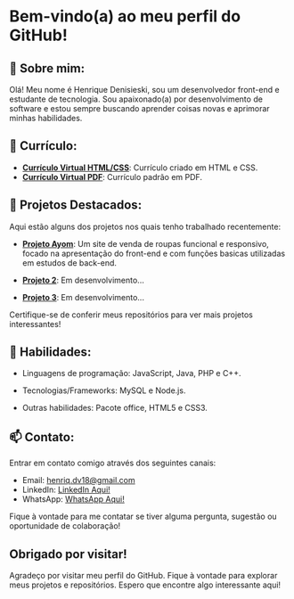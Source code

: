 # Bem-vindo(a) ao meu perfil do GitHub!

## 👋 Sobre mim:

Olá! Meu nome é Henrique Denisieski, sou um desenvolvedor front-end e estudante de tecnologia. Sou apaixonado(a) por desenvolvimento de software e estou sempre buscando aprender coisas novas e aprimorar minhas habilidades.

## 📜 Currículo:

- **[Currículo Virtual HTML/CSS](Curriculo)**: Currículo criado em HTML e CSS.
- **[Currículo Virtual PDF](link_)**: Currículo padrão em PDF.
   
## 👀 Projetos Destacados:

Aqui estão alguns dos projetos nos quais tenho trabalhado recentemente:

- **[Projeto Ayom](link_projeto_ayom)**: Um site de venda de roupas funcional e responsivo, focado na apresentação do front-end e com funções basicas utilizadas em estudos de back-end.

- **[Projeto 2](link_projeto_2)**: Em desenvolvimento...

- **[Projeto 3](link_projeto_3)**: Em desenvolvimento...

Certifique-se de conferir meus repositórios para ver mais projetos interessantes!

## 🤹 Habilidades:

- Linguagens de programação: JavaScript, Java, PHP e C++.

- Tecnologias/Frameworks: MySQL e Node.js.

- Outras habilidades: Pacote office, HTML5 e CSS3.

## 📫 Contato:

Entrar em contato comigo através dos seguintes canais:

- Email: henriq.dv18@gmail.com
- LinkedIn: [LinkedIn Aqui!](https://www.linkedin.com/in/henrique-denisieski-0140b0272/)
- WhatsApp: [WhatsApp Aqui!](https://wa.me/5551991537023)

Fique à vontade para me contatar se tiver alguma pergunta, sugestão ou oportunidade de colaboração!

## Obrigado por visitar!

Agradeço por visitar meu perfil do GitHub. Fique à vontade para explorar meus projetos e repositórios. Espero que encontre algo interessante aqui!
